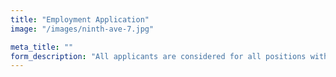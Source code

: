 ```yaml
---
title: "Employment Application"
image: "/images/ninth-ave-7.jpg"

meta_title: ""
form_description: "All applicants are considered for all positions without regard to race, religion, color, sex, gender, sexual orientation, pregnancy, age, national origin, ancestry, physical or mental disability, medical condition, military or veteran status, genetic information, marital status, ethnicity, citizenship or immigration status or any other protected classification, in accordance with applicable federal, state, and local laws. By completing this application, you are seeking to join a team of hardworking professionals dedicated to consistently delivering outstanding service to our customers and contributing to the financial success of the organization, its clients, and its employees. Equal access to programs, services, and employment is available to all qualified persons. Those applicants requiring accommodation to complete the application and/or interview process should contact a management representative."
---
```

